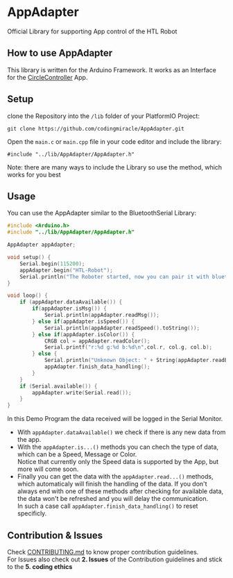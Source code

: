# AppAdapter
Official Library for supporting App control of the HTL Robot

## How to use AppAdapter
  This library is written for the Arduino Framework. It works as an Interface for the [CircleController](https://github.com/codingmiracle/circleController) App.  
       

## Setup
clone the Repository into the `/lib` folder of your PlatformIO Project:
```
git clone https://github.com/codingmiracle/AppAdapter.git
```
Open the `main.c` or `main.cpp` file in your code editor and include the library:
```
#include "../lib/AppAdapter/AppAdapter.h"
```
Note: there are many ways to include the Library so use the method, which works for you best   
    
## Usage
You can use the AppAdapter similar to the BluetoothSerial Library:  
  
```cpp
#include <Arduino.h>
#include "../lib/AppAdapter/AppAdapter.h"

AppAdapter appAdapter;

void setup() {
    Serial.begin(115200);
    appAdapter.begin("HTL-Robot");
    Serial.println("The Roboter started, now you can pair it with bluetooth!");
}

void loop() {
    if (appAdapter.dataAvailable()) {
        if(appAdapter.isMsg()) {
            Serial.println(appAdapter.readMsg());
        } else if(appAdapter.isSpeed()) {
            Serial.println(appAdapter.readSpeed().toString());
        } else if(appAdapter.isColor()) {
            CRGB col = appAdapter.readColor();
            Serial.printf("r:%d g:%d b:%d\n",col.r, col.g, col.b);
        } else {
            Serial.println("Unknown Object: " + String(appAdapter.readBuffer()));
            appAdapter.finish_data_handling();
        }
    }
    if (Serial.available()) {
        appAdapter.write(Serial.read());
    }
}
```
In this Demo Program the data received will be logged in the Serial Monitor.    
   
* With `appAdapter.dataAvailable()` we check if there is any new data from the app.
* With the `appAdapter.is...()` methods you can chech the type of data, which can be a Speed, Message or Color.  
Notice that currently only the Speed data is supported by the App, but more will come soon.   
* Finally you can get the data with the `appAdapter.read...()` methods, which automaticaly will finish the handling of the data. If you don't always end with one of these methods after checking for available data, the data won't be refreshed and you will delay the communication.    
In such a case call `appAdapter.finish_data_handling()` to reset specificly.


## Contribution & Issues
Check [CONTRIBUTING.md](CONTRIBUTING.md) to know proper contribution guidelines.   
For Issues also check out **2. Issues** of the Contribution guidelines and stick to the **5. coding ethics**
